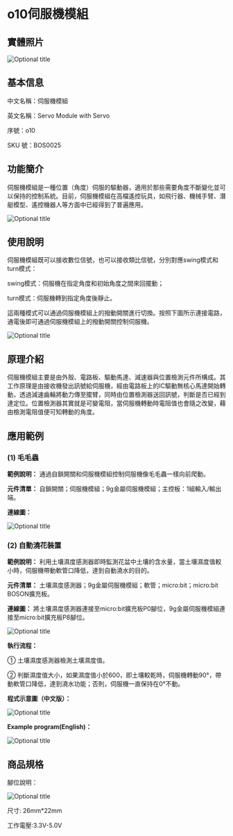 # o10伺服機模組

## 實體照片

![Optional title](../.gitbook/assets/boson-duo-ji-kong-zhi-mo-kuai-shi-wu-tu.jpg)

## 基本信息

中文名稱：伺服機模組

英文名稱：Servo Module with Servo

序號：o10

SKU 號：BOS0025

## 功能簡介

伺服機模組是一種位置（角度）伺服的驅動器，適用於那些需要角度不斷變化並可以保持的控制系統。目前，伺服機模組在高檔遙控玩具，如飛行器、機械手臂、潛艇模型、遙控機器人等方面中已經得到了普遍應用。

![Optional title](../.gitbook/assets/boson-duo-ji-kong-zhi-mo-kuai-shi-li.png)

## 使用說明

伺服機模組既可以接收數位信號，也可以接收類比信號，分別對應swing模式和turn模式：

swing模式：伺服機在指定角度和初始角度之間來回擺動；

turn模式：伺服機轉到指定角度後靜止。

這兩種模式可以通過伺服機模組上的撥動開關進行切換。按照下圖所示連接電路，通電後即可通過伺服機模組上的撥動開關控制伺服機。

![Optional title](../.gitbook/assets/boson-duo-ji-kong-zhi-mo-kuai-shi-yong-shuo-ming.png)

## 原理介紹

伺服機模組主要是由外殼、電路板、驅動馬達、減速器與位置檢測元件所構成。其工作原理是由接收機發出訊號給伺服機，經由電路板上的IC驅動無核心馬達開始轉動，透過減速齒輪將動力傳至擺臂，同時由位置檢測器送回訊號，判斷是否已經到達定位。位置檢測器其實就是可變電阻，當伺服機轉動時電阻值也會隨之改變，藉由檢測電阻值便可知轉動的角度。

## 應用範例

### **\(1\) 毛毛蟲**

**範例說明：** 通過自鎖開關和伺服機模組控制伺服機像毛毛蟲一樣向前爬動。

**元件清單：** 自鎖開關；伺服機模組；9g金屬伺服機模組；主控板：1組輸入/輸出端。

**連線圖：**

![Optional title](../.gitbook/assets/boson-duo-ji-kong-zhi-mo-kuai-pa-pa-chong-lian-xian-tu.png)

### **\(2\) 自動澆花裝置**

**範例說明：** 利用土壤濕度感測器即時監測花盆中土壤的含水量，當土壤濕度值較小時，伺服機帶動軟管口降低，達到自動澆水的目的。

**元件清單：** 土壤濕度感測器；9g金屬伺服機模組；軟管；micro:bit；micro:bit BOSON擴充板。

**連線圖：** 將土壤濕度感測器連接至micro:bit擴充板P0腳位，9g金屬伺服機模組連接至micro:bit擴充板P8腳位。

![Optional title](../.gitbook/assets/boson-duo-ji-kong-zhi-mo-kuai-zi-dong-jiao-hua-zhuang-zhi-lian-xian-tu.png)

**執行流程：**

① 土壤濕度感測器檢測土壤濕度值。

② 判斷濕度值大小，如果濕度值小於600，即土壤較乾時，伺服機轉動90°，帶動軟管口降低，達到澆水功能；否則，伺服機一直保持在0°不動。

**程式示意圖（中文版）：**

![Optional title](../.gitbook/assets/boson-duo-ji-kong-zhi-mo-kuai-zi-dong-jiao-hua-zhuang-zhi-cheng-xu-shi-yi-tu-zhong-wen-ban.png)

**Example program(English)：**

![Optional title](../.gitbook/assets/boson-duo-ji-kong-zhi-mo-kuai-zi-dong-jiao-hua-zhuang-zhi-cheng-xu-shi-yi-tu-ying-wen-ban.png)

## 商品規格

腳位說明：

![Optional title](../.gitbook/assets/boson-duo-ji-kong-zhi-mo-kuai-yin-jiao-shuo-ming.png)

尺寸: 26mm\*22mm

工作電壓:3.3V-5.0V


